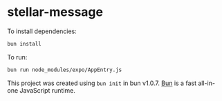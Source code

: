 # stellar-message

To install dependencies:

```bash
bun install
```

To run:

```bash
bun run node_modules/expo/AppEntry.js
```

This project was created using `bun init` in bun v1.0.7. [Bun](https://bun.sh) is a fast all-in-one JavaScript runtime.
